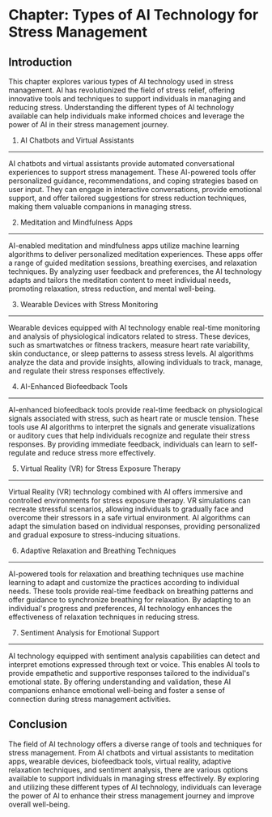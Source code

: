 Chapter: Types of AI Technology for Stress Management
=====================================================

Introduction
------------

This chapter explores various types of AI technology used in stress management. AI has revolutionized the field of stress relief, offering innovative tools and techniques to support individuals in managing and reducing stress. Understanding the different types of AI technology available can help individuals make informed choices and leverage the power of AI in their stress management journey.

1. AI Chatbots and Virtual Assistants
-------------------------------------

AI chatbots and virtual assistants provide automated conversational experiences to support stress management. These AI-powered tools offer personalized guidance, recommendations, and coping strategies based on user input. They can engage in interactive conversations, provide emotional support, and offer tailored suggestions for stress reduction techniques, making them valuable companions in managing stress.

2. Meditation and Mindfulness Apps
----------------------------------

AI-enabled meditation and mindfulness apps utilize machine learning algorithms to deliver personalized meditation experiences. These apps offer a range of guided meditation sessions, breathing exercises, and relaxation techniques. By analyzing user feedback and preferences, the AI technology adapts and tailors the meditation content to meet individual needs, promoting relaxation, stress reduction, and mental well-being.

3. Wearable Devices with Stress Monitoring
------------------------------------------

Wearable devices equipped with AI technology enable real-time monitoring and analysis of physiological indicators related to stress. These devices, such as smartwatches or fitness trackers, measure heart rate variability, skin conductance, or sleep patterns to assess stress levels. AI algorithms analyze the data and provide insights, allowing individuals to track, manage, and regulate their stress responses effectively.

4. AI-Enhanced Biofeedback Tools
--------------------------------

AI-enhanced biofeedback tools provide real-time feedback on physiological signals associated with stress, such as heart rate or muscle tension. These tools use AI algorithms to interpret the signals and generate visualizations or auditory cues that help individuals recognize and regulate their stress responses. By providing immediate feedback, individuals can learn to self-regulate and reduce stress more effectively.

5. Virtual Reality (VR) for Stress Exposure Therapy
---------------------------------------------------

Virtual Reality (VR) technology combined with AI offers immersive and controlled environments for stress exposure therapy. VR simulations can recreate stressful scenarios, allowing individuals to gradually face and overcome their stressors in a safe virtual environment. AI algorithms can adapt the simulation based on individual responses, providing personalized and gradual exposure to stress-inducing situations.

6. Adaptive Relaxation and Breathing Techniques
-----------------------------------------------

AI-powered tools for relaxation and breathing techniques use machine learning to adapt and customize the practices according to individual needs. These tools provide real-time feedback on breathing patterns and offer guidance to synchronize breathing for relaxation. By adapting to an individual's progress and preferences, AI technology enhances the effectiveness of relaxation techniques in reducing stress.

7. Sentiment Analysis for Emotional Support
-------------------------------------------

AI technology equipped with sentiment analysis capabilities can detect and interpret emotions expressed through text or voice. This enables AI tools to provide empathetic and supportive responses tailored to the individual's emotional state. By offering understanding and validation, these AI companions enhance emotional well-being and foster a sense of connection during stress management activities.

Conclusion
----------

The field of AI technology offers a diverse range of tools and techniques for stress management. From AI chatbots and virtual assistants to meditation apps, wearable devices, biofeedback tools, virtual reality, adaptive relaxation techniques, and sentiment analysis, there are various options available to support individuals in managing stress effectively. By exploring and utilizing these different types of AI technology, individuals can leverage the power of AI to enhance their stress management journey and improve overall well-being.
